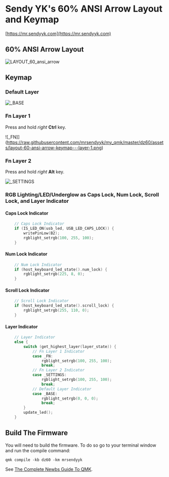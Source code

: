 # Sendy YK's 60% ANSI Arrow Layout and Keymap

[https://mr.sendyyk.com](https://mr.sendyyk.com)

## 60% ANSI Arrow Layout

![LAYOUT_60_ansi_arrow](https://raw.githubusercontent.com/mrsendyyk/my_qmk/master/dz60/assets/layout-60-ansi-arrow.png)

## Keymap

### Default Layer

![_BASE](https://raw.githubusercontent.com/mrsendyyk/my_qmk/master/dz60/assets/layout-60-ansi-arrow-keymap---layer-0.png)

### Fn Layer 1

Press and hold *right* **Ctrl** key.

![_FN]](https://raw.githubusercontent.com/mrsendyyk/my_qmk/master/dz60/assets/layout-60-ansi-arrow-keymap---layer-1.png)

### Fn Layer 2

Press and hold *right* **Alt** key.

![_SETTINGS](https://raw.githubusercontent.com/mrsendyyk/my_qmk/master/dz60/assets/layout-60-ansi-arrow-keymap---layer-2.png)

### RGB Lighting/LED/Underglow as Caps Lock, Num Lock, Scroll Lock, and Layer Indicator

#### Caps Lock Indicator

```c
    // Caps Lock Indicator
    if (IS_LED_ON(usb_led, USB_LED_CAPS_LOCK)) {
        writePinLow(B2);
        rgblight_setrgb(100, 255, 100);
    }
```

#### Num Lock Indicator

```c
    // Num Lock Indicator
    if (host_keyboard_led_state().num_lock) {
        rgblight_setrgb(225, 8, 0);
    }
```

#### Scroll Lock Indicator
```c
    // Scroll Lock Indicator
    if (host_keyboard_led_state().scroll_lock) {
        rgblight_setrgb(255, 110, 0);
    }
```

#### Layer Indicator

```c
    // Layer Indicator
    else {          
        switch (get_highest_layer(layer_state)) {
            // Fn Layer 1 Indicator
            case _FN:
                rgblight_setrgb(100, 255, 100);
                break;
            // Fn Layer 2 Indicator
            case _SETTINGS:
                rgblight_setrgb(100, 255, 100);
                break;
            // Default Layer Indicator
            case _BASE:
                rgblight_setrgb(0, 0, 0);
                break;
        }
        update_led();
    }
```

## Build The Firmware

You will need to build the firmware. To do so go to your terminal window and run the compile command:

    qmk compile -kb dz60 -km mrsendyyk

See [The Complete Newbs Guide To QMK](https://docs.qmk.fm/#/newbs).
